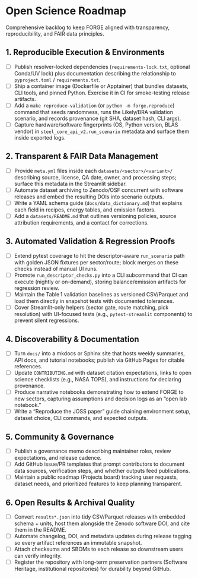 # Open Science Roadmap

Comprehensive backlog to keep FORGE aligned with transparency, reproducibility, and FAIR data principles.

## 1. Reproducible Execution & Environments
- [ ] Publish resolver-locked dependencies (`requirements-lock.txt`, optional Conda/UV lock) plus documentation describing the relationship to `pyproject.toml` / `requirements.txt`.
- [ ] Ship a container image (Dockerfile or Apptainer) that bundles datasets, CLI tools, and pinned Python. Exercise it in CI for smoke-testing release artifacts.
- [ ] Add a `make reproduce-validation` (or `python -m forge.reproduce`) command that seeds randomness, runs the Likely/BRA validation scenario, and records provenance (git SHA, dataset hash, CLI args).
- [ ] Capture hardware/software fingerprints (OS, Python version, BLAS vendor) in `steel_core_api_v2.run_scenario` metadata and surface them inside exported logs.

## 2. Transparent & FAIR Data Management
- [ ] Provide `meta.yml` files inside each `datasets/<sector>/<variant>/` describing source, license, QA date, owner, and processing steps; surface this metadata in the Streamlit sidebar.
- [ ] Automate dataset archiving to Zenodo/OSF concurrent with software releases and embed the resulting DOIs into scenario outputs.
- [ ] Write a YAML schema guide (`docs/data_dictionary.md`) that explains each field in recipes, energy tables, and emission factors.
- [ ] Add a `datasets/README.md` that outlines versioning policies, source attribution requirements, and a contact for corrections.

## 3. Automated Validation & Regression Proofs
- [ ] Extend pytest coverage to hit the descriptor-aware `run_scenario` path with golden JSON fixtures per sector/route; block merges on these checks instead of manual UI runs.
- [ ] Promote `run_descriptor_checks.py` into a CLI subcommand that CI can execute (nightly or on-demand), storing balance/emission artifacts for regression review.
- [ ] Maintain the Table 1 validation baselines as versioned CSV/Parquet and load them directly in snapshot tests with documented tolerances.
- [ ] Cover Streamlit-only helpers (sector gate, route matching, pick resolution) with UI-focused tests (e.g., `pytest-streamlit` components) to prevent silent regressions.

## 4. Discoverability & Documentation
- [ ] Turn `docs/` into a mkdocs or Sphinx site that hosts weekly summaries, API docs, and tutorial notebooks; publish via GitHub Pages for citable references.
- [ ] Update `CONTRIBUTING.md` with dataset citation expectations, links to open science checklists (e.g., NASA TOPS), and instructions for declaring provenance.
- [ ] Produce narrative notebooks demonstrating how to extend FORGE to new sectors, capturing assumptions and decision logs as an “open lab notebook.”
- [ ] Write a “Reproduce the JOSS paper” guide chaining environment setup, dataset choice, CLI commands, and expected outputs.

## 5. Community & Governance
- [ ] Publish a governance memo describing maintainer roles, review expectations, and release cadence.
- [ ] Add GitHub issue/PR templates that prompt contributors to document data sources, verification steps, and whether outputs feed publications.
- [ ] Maintain a public roadmap (Projects board) tracking user requests, dataset needs, and prioritized features to keep planning transparent.

## 6. Open Results & Archival Quality
- [ ] Convert `results*.json` into tidy CSV/Parquet releases with embedded schema + units, host them alongside the Zenodo software DOI, and cite them in the README.
- [ ] Automate changelog, DOI, and metadata updates during release tagging so every artifact references an immutable snapshot.
- [ ] Attach checksums and SBOMs to each release so downstream users can verify integrity.
- [ ] Register the repository with long-term preservation partners (Software Heritage, institutional repositories) for durability beyond GitHub.
